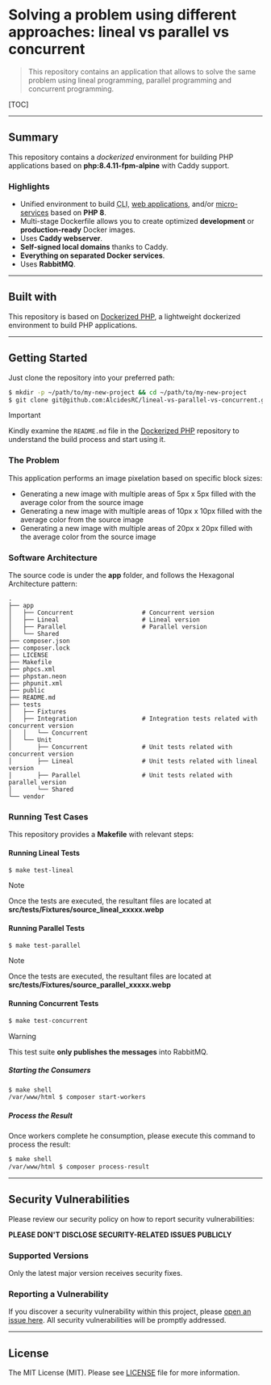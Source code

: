 # Solving a problem using different approaches: lineal vs parallel vs concurrent


> This repository contains an application that allows to solve the same problem using lineal programming, parallel programming and concurrent programming. 


[TOC]



------



## Summary

This repository contains a _dockerized_ environment for building PHP applications based on **php:8.4.11-fpm-alpine** with Caddy support.

### Highlights

- Unified environment to build <abbr title="Command Line Interface">CLI</abbr>, <u>web applications</u>, and/or <u>micro-services</u> based on **PHP 8**.
- Multi-stage Dockerfile allows you to create optimized **development** or **production-ready** Docker images.
- Uses **Caddy webserver**.
- **Self-signed local domains** thanks to Caddy.
- **Everything on separated Docker services**.
- Uses **RabbitMQ**.




------



## Built with

This repository is based on [Dockerized PHP](https://github.com/alcidesrc/dockerized-php), a lightweight dockerized environment to build PHP applications.



------



## Getting Started

Just clone the repository into your preferred path:

```bash
$ mkdir -p ~/path/to/my-new-project && cd ~/path/to/my-new-project
$ git clone git@github.com:AlcidesRC/lineal-vs-parallel-vs-concurrent.git .
```

> [!Important]
>
> Kindly examine the `README.md` file in the [Dockerized PHP](https://github.com/AlcidesRC/dockerized-php) repository to understand the build process and start using it.



### The Problem

This application performs an image pixelation based on specific block sizes:

-  Generating a new image with multiple areas of 5px x 5px filled with the average color from the source image
-  Generating a new image with multiple areas of 10px x 10px filled with the average color from the source image 
-  Generating a new image with multiple areas of 20px x 20px filled with the average color from the source image

### Software Architecture

The source code is under the **app** folder, and follows the Hexagonal Architecture pattern:

```text
.
├── app
│   ├── Concurrent                   # Concurrent version
│   ├── Lineal                       # Lineal version
│   ├── Parallel                     # Parallel version
│   └── Shared
├── composer.json
├── composer.lock
├── LICENSE
├── Makefile
├── phpcs.xml
├── phpstan.neon
├── phpunit.xml
├── public
├── README.md
├── tests
│   ├── Fixtures
│   ├── Integration                  # Integration tests related with concurrent version
│   │   └── Concurrent
│   └── Unit
│       ├── Concurrent               # Unit tests related with concurrent version
│       ├── Lineal                   # Unit tests related with lineal version
│       ├── Parallel                 # Unit tests related with parallel version
│       └── Shared
└── vendor
```

### Running Test Cases

This repository provides a **Makefile** with relevant steps:

#### Running Lineal Tests

```bash
$ make test-lineal
```

> [!Note]
>
> Once the tests are executed, the resultant files are located at **src/tests/Fixtures/source_lineal_xxxxx.webp**

#### Running Parallel Tests

```bash
$ make test-parallel
```

> [!Note]
>
> Once the tests are executed, the resultant files are located at **src/tests/Fixtures/source_parallel_xxxxx.webp**

#### Running Concurrent Tests

```bash
$ make test-concurrent
```

> [!Warning]
>
> This test suite **only publishes the messages** into RabbitMQ.

##### Starting the Consumers

```bash
$ make shell
/var/www/html $ composer start-workers
```

#####  Process the Result

Once workers complete he consumption, please execute this command to process the result:

```bash
$ make shell
/var/www/html $ composer process-result
```



------




## Security Vulnerabilities

Please review our security policy on how to report security vulnerabilities:

**PLEASE DON'T DISCLOSE SECURITY-RELATED ISSUES PUBLICLY**

### Supported Versions

Only the latest major version receives security fixes.

### Reporting a Vulnerability

If you discover a security vulnerability within this project, please [open an issue here](https://github.com/alcidesrc/dockerized-php/issues). All security vulnerabilities will be promptly addressed.



------



## License

The MIT License (MIT). Please see [LICENSE](./LICENSE) file for more information.
